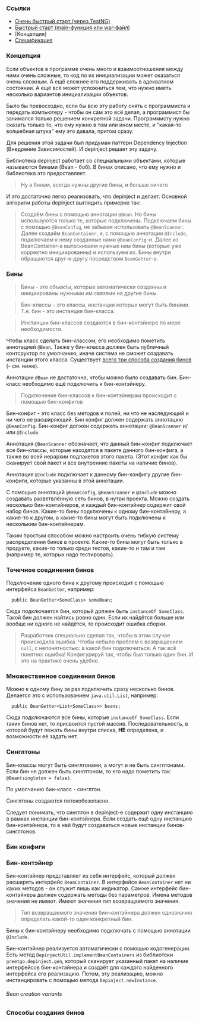### Ссылки

 - [Очень быстрый старт (через TestNG)](fast_start.md)
 - [Быстрый старт (main-функция или war-файл)](quick_start.md)
 - [Концепция]
 - [Спецификация](spec.md)

### Концепция

Если объектов в программе очень много и взаимоотношения между ними очень сложные, то код по их инициализации может
оказаться очень сложным. А ещё сложнее его поддерживать в адекватном состоянии. А ещё всё может усложниться тем,
что нужно иметь несколько вариантов инициализации объектов.

Было бы превосходно, если бы всю эту работу снять с программиста и передать компьютеру - чтобы он сам это всё делал,
а программист бы занимался только решением конкретной задачи. Программисту нужно сказать только то, что ему нужно в
том или ином месте, и "какая-то волшебная штука" ему это давала, притом сразу.

Для решения этой задачи был придуман паттерн Dependency Injection (Внедрение Зависимостей).
И depinject решает эту задачу.

Библиотека depinject работает со специальными объектами, которые называются бинами (Bean - боб). В бинах
описано, что ему нужно и библиотека это предоставляет.

> Ну а бинам, всегда нужны другие бины, и больше ничего

И это достаточно легко реализовать, что depinject и делает. Основной алгоритм работы depinject выглядить примерно так:

> Создаём бины с помощью аннотации `@Bean`. Но бины используются только те, которые подключены. Подключаем бины
  с помощью `@BeanConfig`, не забывая использовать `@BeanScanner`. Далее создаём `BeanContainer`, и, с помощью
  аннотации `@Include`, подключаем к нему созданные нами `@BeanConfig`-и. Далее из BeanContainer-а вытаскиваем
  нужные нам бины (которые уже корректно инициированны) и используем их.
  Бины внутри обращаются друг-к-другу посредством `BeanGetter`-а.

### Бины

> Бины - это объекты, которые автоматически созданны и инициированы нужными им связями на другие бины.

> Бин-классы - это классы, инстанции которых могут быть бинами. Т.е. бин - это инстанция бин-класса.

> Инстанции бин-классов создаются в бин-контэйнере по мере необходимости. 

Чтобы класс сделать бин-классом, его необходимо пометить аннотацией `@Bean`. Также у бин-класса должен быть публичный
контсруктор по умолчанию, иначе система не сможет создавать инстанции этого класса. Существует [всего три способа
создания бинов](#bean-creation-variants) (- см. ниже).

Аннотации `@Bean` не достаточно, чтобы можно было создавать бин. Бин-класс необходимо ещё подключить к бин-контэйнеру.

> Подключение бин-классов к бин-контэйнерам происходит с помощью бин-конфигов

Бин-конфиг - это класс без методов и полей, ни что не наследующий и ни чего не расширяющий. Бин конфиг должен содержать
аннотацию `@BeanConfig`. Бин-конфиг должен содержать аннотации: `@BeanScanner` и/или `@Include`. 

Аннотация `@BeanScanner` обозначает, что данный бин-конфиг подключает все бин-классы, которые находятся в пакете данного
бин-конфига, а также во всей иерархии подпакетов этого пакета. (Этот конфиг как бы сканирует свой пакет и все
внутренние пакеты на наличие бинов).

Аннотация `@Include` подключает к данному бин-конфигу другие бин-конфиги, которые указанны в этой аннотации.

С помощью аннотаций `@BeanConfig`, `@BeanScanner` и `@Include` можно создавать разветвлённую сеть бинов, в нутри
проекта. Можно создать несколько бин-контэйнеров, и каждый бин-контэйнер содержит свой набор бинов. Какие-то бины
подключены к одному бин-контэйнеру, а какие-то к другом, а какие-то бины могут быть подключены
к нескольким бин-контэйнерам.

Таким простым способом можно настроить очень гибкую систему распределения бинов в проекте.
Какие-то бины могут быть только в продукте, какие-то только среди тестов, какие-то и там и там (например те, которых
надо тестировать).

### Точечное соединения бинов

Подключение одного бина к другому происходит с помощью интерфейса `BeanGetter`, например:

```
  public BeanGetter<SomeClass> someBean;
```

Сюда подключается бин, который должен быть `instanceOf SomeClass`. Такой бин должен найтись ровно один. Если их
найдётся больше или вообще ни одного не найдётся, то происходит ошибка сборки.

> Разработчик специально сделал так, чтобы в этом случае происходила ошибка. Чтобы небыло проблем с возвращением
  `null`, с непонятностью: а какой бин подключиться. А так всё понятно: ошибка! Конфигурируй так, чтобы был только
  один бин. И это на практике очень удобно.

### Множественное соединения бинов

Можно к одному бину за раз подключить сразу несколько бинов. Делается это с использованием `java.util.List`, например:

```
  public BeanGetter<List<SomeClass>> beans;
```

Сюда подключаются все бины, которые `instanceOf SomeClass`. Если таких бинов нет, то присвоится пустой массив.
Последовательность, в которой будут лежать бины внутри списка, **НЕ** определена, и возможности её задать нет.

### Синглтоны

Бин-классы могут быть синглтонами, а могут и не быть синглтонами. Если бин не
должен быть синглтоном, то его надо пометить так: `@Bean(singleton = false)`.

По умолчанию бин-класс - синглтон.

Синглтоны создаются потокобезопасно.

Следует понимать, что синглтон в depinject-е содержит одну инстанцию в рамках инстанции бин-контэйнера. Если создать
ещё одну инстанцию бин-контэйнера, то в ней будут создаваться новые инстанции бинов-синглтонов.

### Бин конфиги



### Бин-контэйнер

Бин-контэйнер представляет из себя интерфейс, который должен расширять интерфейс `BeanContainer`. В интерфейсе
`BeanContainer` нет ни каких методов - он служит лишь как индикатор. Самже интерфейс бин-контэйнера должен содержать
методы без параметров. Имена методов значения не имеют. Имеют значения тип возвращаемого значения.

> Тип возвращаемого значения бин-контэйнера должен однозначно определать какой-то один конкретный бин.

Бины к бин-контэйнеру необходимо подключать с помощью аннотации `@Include`.

Бин-контэйнер реализуется автоматически с помощью кодогенерации. Есть метод `DepinjectUtil.implementBeanContainers`
из библиотеки `greetgo.depinject.gen`, который сканирует указанный пакет на наличие интерфейсов бин-контэйнера
и создаёт для каждого найденного интерфейса его реализацию. Потом, эту реализацию, можно инстанцировать
с помощью метода `Depinject.newInstance`.

###### Bean creation variants
### Способы создания бинов